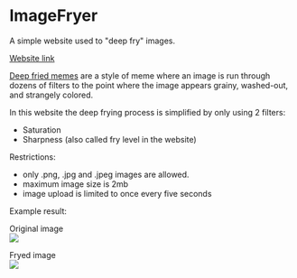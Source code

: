 # ImageFryer

A simple website used to "deep fry" images.

[Website link](https://imagefryer.azurewebsites.net/)

[Deep fried memes](https://knowyourmeme.com/memes/deep-fried-memes "Deep fried memes") are a style of meme where an image is run through dozens of filters to the point where the image appears grainy, washed-out, and strangely colored.

In this website the deep frying process is simplified by only using 2 filters:
- Saturation
- Sharpness (also called fry level in the website)

Restrictions:
- only .png, .jpg and .jpeg images are allowed.
- maximum image size is 2mb
- image upload is limited to once every five seconds

Example result:

<div>
  <div>
    Original image
  </div>
  <div>
    <img src="https://user-images.githubusercontent.com/60033715/213551577-c5a0e3e8-bac6-4ca0-b83f-d7fda26f004a.jpg" >
    <p></p>
  </div>
</div>

<div>
  <div>
    Fryed image
  </div>
  <div>
    <img src="https://user-images.githubusercontent.com/60033715/213551591-8eead9da-c106-4906-bc5a-a04371e1134b.jpg" >
  </div>
  <p></p>
</div>
